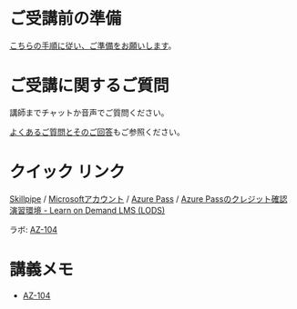 
# ご受講前の準備

[こちらの手順に従い、ご準備をお願いします](prep/README.md)。

# ご受講に関するご質問

講師までチャットか音声でご質問ください。

[よくあるご質問とそのご回答](faq.md)もご参照ください。

# クイック リンク

[Skillpipe](https://www.skillpipe.com/) / [Microsoftアカウント](https://account.microsoft.com/account/Account) / [Azure Pass](https://www.microsoftazurepass.com/) / [Azure Passのクレジット確認](https://www.microsoftazuresponsorships.com/balance)
[演習環境 - Learn on Demand LMS (LODS)](https://tsfb.learnondemand.net/) 

ラボ: [AZ-104](https://microsoftlearning.github.io/AZ-104JA-MicrosoftAzureAdministrator/)

# 講義メモ

- [AZ-104](AZ-104/README.md)
